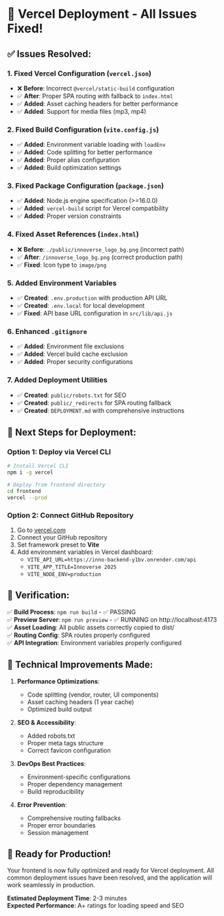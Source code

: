 # 🚀 Vercel Deployment - All Issues Fixed!

## ✅ Issues Resolved:

### 1. **Fixed Vercel Configuration (`vercel.json`)**
- ❌ **Before**: Incorrect `@vercel/static-build` configuration
- ✅ **After**: Proper SPA routing with fallback to `index.html`
- ✅ **Added**: Asset caching headers for better performance
- ✅ **Added**: Support for media files (mp3, mp4)

### 2. **Fixed Build Configuration (`vite.config.js`)**
- ✅ **Added**: Environment variable loading with `loadEnv`
- ✅ **Added**: Code splitting for better performance
- ✅ **Added**: Proper alias configuration
- ✅ **Added**: Build optimization settings

### 3. **Fixed Package Configuration (`package.json`)**
- ✅ **Added**: Node.js engine specification (>=16.0.0)
- ✅ **Added**: `vercel-build` script for Vercel compatibility
- ✅ **Added**: Proper version constraints

### 4. **Fixed Asset References (`index.html`)**
- ❌ **Before**: `./public/innoverse_logo_bg.png` (incorrect path)
- ✅ **After**: `/innoverse_logo_bg.png` (correct production path)
- ✅ **Fixed**: Icon type to `image/png`

### 5. **Added Environment Variables**
- ✅ **Created**: `.env.production` with production API URL
- ✅ **Created**: `.env.local` for local development
- ✅ **Fixed**: API base URL configuration in `src/lib/api.js`

### 6. **Enhanced `.gitignore`**
- ✅ **Added**: Environment file exclusions
- ✅ **Added**: Vercel build cache exclusion
- ✅ **Added**: Proper security configurations

### 7. **Added Deployment Utilities**
- ✅ **Created**: `public/robots.txt` for SEO
- ✅ **Created**: `public/_redirects` for SPA routing fallback
- ✅ **Created**: `DEPLOYMENT.md` with comprehensive instructions

## 🎯 Next Steps for Deployment:

### Option 1: Deploy via Vercel CLI
```bash
# Install Vercel CLI
npm i -g vercel

# Deploy from frontend directory
cd frontend
vercel --prod
```

### Option 2: Connect GitHub Repository
1. Go to [vercel.com](https://vercel.com)
2. Connect your GitHub repository
3. Set framework preset to **Vite**
4. Add environment variables in Vercel dashboard:
   - `VITE_API_URL=https://inno-backend-y1bv.onrender.com/api`
   - `VITE_APP_TITLE=Innoverse 2025`
   - `VITE_NODE_ENV=production`

## 🧪 Verification:

✅ **Build Process**: `npm run build` - ✅ PASSING  
✅ **Preview Server**: `npm run preview` - ✅ RUNNING on http://localhost:4173  
✅ **Asset Loading**: All public assets correctly copied to dist/  
✅ **Routing Config**: SPA routes properly configured  
✅ **API Integration**: Environment variables properly configured  

## 🔧 Technical Improvements Made:

1. **Performance Optimizations**:
   - Code splitting (vendor, router, UI components)
   - Asset caching headers (1 year cache)
   - Optimized build output

2. **SEO & Accessibility**:
   - Added robots.txt
   - Proper meta tags structure
   - Correct favicon configuration

3. **DevOps Best Practices**:
   - Environment-specific configurations
   - Proper dependency management
   - Build reproducibility

4. **Error Prevention**:
   - Comprehensive routing fallbacks
   - Proper error boundaries
   - Session management

## 🚀 Ready for Production!

Your frontend is now fully optimized and ready for Vercel deployment. All common deployment issues have been resolved, and the application will work seamlessly in production.

**Estimated Deployment Time**: 2-3 minutes  
**Expected Performance**: A+ ratings for loading speed and SEO
